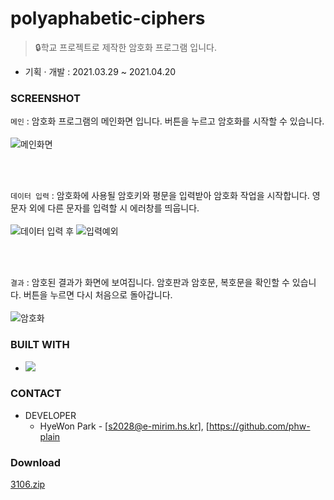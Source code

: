 # polyaphabetic-ciphers
> 🔒학교 프로젝트로 제작한 암호화 프로그램 입니다.

* 기획 · 개발 : 2021.03.29 ~ 2021.04.20


### SCREENSHOT
``` 메인 ``` : 암호화 프로그램의 메인화면 입니다. 버튼을 누르고 암호화를 시작할 수 있습니다.
<br><br>
![메인화면](https://user-images.githubusercontent.com/79081836/164134097-5dbf8490-7e50-4e6d-8302-59a592f4e5cd.PNG)

<br><br>

``` 데이터 입력 ``` : 암호화에 사용될 암호키와 평문을 입력받아 암호화 작업을 시작합니다. 영문자 외에 다른 문자를 입력할 시 에러창를 띄웁니다.
<br><br>
![데이터 입력 후](https://user-images.githubusercontent.com/79081836/164134115-d2d0f4c2-1ffc-4a75-b4af-18829eb1c888.PNG)
![입력예외](https://user-images.githubusercontent.com/79081836/164134648-b69f4e7d-4bc6-44ed-b1b6-aaa95a6081be.PNG)

<br><br>

``` 결과 ``` : 암호된 결과가 화면에 보여집니다. 암호판과 암호문, 복호문을 확인할 수 있습니다. 버튼을 누르면 다시 처음으로 돌아갑니다.
<br><br>
![암호화](https://user-images.githubusercontent.com/79081836/164134120-d3b10ea1-e433-4cbd-9359-f1f69e3de0f7.PNG)

### BUILT WITH

* <img src="https://img.shields.io/badge/c%23-%23000000.svg?style=for-the-badge&logo=c-sharp&logoColor=white"/>

### CONTACT

* DEVELOPER
  * HyeWon Park - [s2028@e-mirim.hs.kr], [https://github.com/phw-plain

### Download
[3106.zip](https://github.com/phw-plain/polyaphabetic-ciphers/files/8547385/3106.zip)

